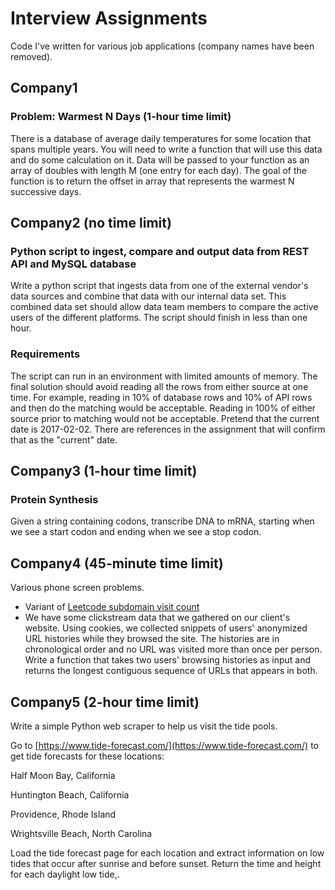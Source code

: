 # Interview Assignments
Code I've written for various job applications (company names have been removed).

## Company1
### Problem: Warmest N Days (1-hour time limit)
There is a database of average daily temperatures for some location that spans multiple years. You will need to
write a function that will use this data and do some calculation on it. Data will be passed to your function as
an array of doubles with length M (one entry for each day). The goal of the function is to return the offset in
array that represents the warmest N successive days.

## Company2 (no time limit)
### Python script to ingest, compare and output data from REST API and MySQL database
Write a python script that ingests data from one of the external vendor's data sources and combine that data with
our internal data set. This combined data set should allow data team members to compare the active users of the
different platforms. The script should finish in less than one hour.

### Requirements
The script can run in an environment with limited amounts of memory. The final solution should avoid reading all
the rows from either source at one time. For example, reading in 10% of database rows and 10% of API rows and then
do the matching would be acceptable. Reading in 100% of either source prior to matching would not be acceptable.
Pretend that the current date is 2017-02-02. There are references in the assignment that will confirm that as
the "current" date.

## Company3 (1-hour time limit)
### Protein Synthesis
Given a string containing codons, transcribe DNA to mRNA, starting when we see a start codon and ending when we see
a stop codon. 

## Company4 (45-minute time limit)
Various phone screen problems. 
- Variant of [Leetcode subdomain visit count](https://leetcode.com/problems/subdomain-visit-count/)
- We have some clickstream data that we gathered on our client's website. Using cookies, we collected snippets of users' anonymized URL histories while they browsed the site. The histories are in chronological order and no URL was visited more than once per person. Write a function that takes two users' browsing histories as input and returns the longest contiguous sequence of URLs that appears in both.

## Company5 (2-hour time limit)
Write a simple Python web scraper to help us visit the tide pools.

Go to [https://www.tide-forecast.com/](https://www.tide-forecast.com/) to get tide forecasts for these locations:

Half Moon Bay, California

Huntington Beach, California

Providence, Rhode Island

Wrightsville Beach, North Carolina

Load the tide forecast page for each location and extract information on low tides that occur after sunrise and before sunset. Return the time and height for each daylight low tide,.
